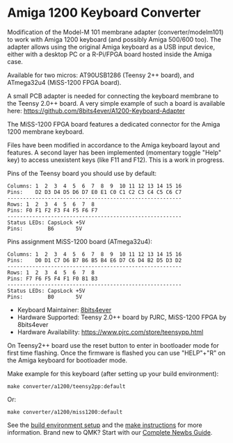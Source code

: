 # Amiga 1200 Keyboard Converter

Modification of the Model-M 101 membrane adapter (converter/modelm101) to work with Amiga 1200 keyboard (and possibly Amiga 500/600 too). 
The adapter allows using the original Amiga keyboard as a USB input device, either with a desktop PC or a R-Pi/FPGA board hosted inside the Amiga case.

Available for two micros: AT90USB1286 (Teensy 2++ board), and ATmega32u4 (MiSS-1200 FPGA board).

A small PCB adapter is needed for connecting the keyboard membrane to the Teensy 2.0++ board. A very simple example of such a board is available here:
https://github.com/8bits4ever/A1200-Keyboard-Adapter

The MiSS-1200 FPGA board features a dedicated connector for the Amiga 1200 membrane keyboard.

Files have been modified in accordance to the Amiga keyboard layout and features. A second layer has been implemented (momentary toggle "Help" key) to access unexistent keys (like F11 and F12). This is a work in progress.


Pins of the Teensy board you should use by default:
```  
Columns: 1  2  3  4  5  6  7  8  9  10 11 12 13 14 15 16  
Pins:    D2 D3 D4 D5 D6 D7 E0 E1 C0 C1 C2 C3 C4 C5 C6 C7 
--------------------------------------------------------  
Rows: 1  2  3  4  5  6  7  8  
Pins: F0 F1 F2 F3 F4 F5 F6 F7  
--------------------------------------------------------  
Status LEDs: CapsLock +5V   
Pins:        B6       5V    
```  

Pins assignment MiSS-1200 board (ATmega32u4):
```  
Columns: 1  2  3  4  5  6  7  8  9  10 11 12 13 14 15 16  
Pins:    D0 D1 C7 D6 B7 B6 B5 B4 E6 D7 C6 D4 B2 D5 D3 D2 
--------------------------------------------------------  
Rows: 1  2  3  4  5  6  7  8  
Pins: F7 F6 F5 F4 F1 F0 B1 B3  
--------------------------------------------------------  
Status LEDs: CapsLock +5V   
Pins:        B0       5V    
```  

* Keyboard Maintainer: [8bits4ever](https://github.com/8bits4ever)
* Hardware Supported: Teensy 2.0++ board by PJRC, MiSS-1200 FPGA by 8bits4ever
* Hardware Availability: https://www.pjrc.com/store/teensypp.html

On Teensy2++ board use the reset button to enter in bootloader mode for first time flashing. Once the firmware is flashed you can use "HELP"+"R" on the Amiga keyboard for bootloader mode.  

Make example for this keyboard (after setting up your build environment):

    make converter/a1200/teensy2pp:default

Or:

    make converter/a1200/miss1200:default


See the [build environment setup](https://docs.qmk.fm/#/getting_started_build_tools) and the [make instructions](https://docs.qmk.fm/#/getting_started_make_guide) for more information. Brand new to QMK? Start with our [Complete Newbs Guide](https://docs.qmk.fm/#/newbs).
